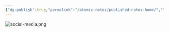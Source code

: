 ```yaml
---
{"dg-publish":true,"permalink":"/atomic-notes/published-notes-home/","tags":["gardenEntry"]}
---
```


![social-media.png](/img/user/Files/social-media.png)